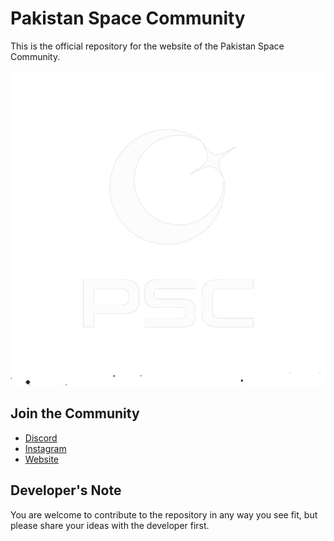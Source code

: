 
# Pakistan Space Community
This is the official repository for the website of the Pakistan Space Community.

![Logo](media/c(1).png)




## Join the Community

 - [Discord](https://discord.com/invite/6Tj3rR6frs)
 - [Instagram](https://www.instagram.com/pakistan_space_community/)
 - [Website](https://mdxr.github.io/pakistan-space-community/)

## Developer's Note
You are welcome to contribute to the repository in any way you see fit, but please share your ideas with the developer first.
